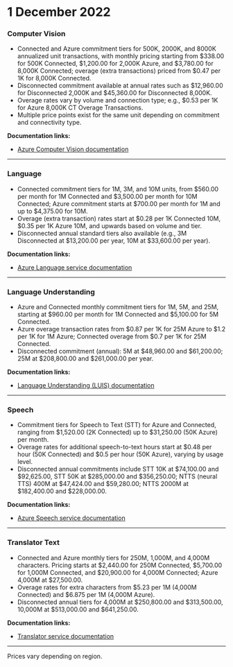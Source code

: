 # 1 December 2022

### Computer Vision

- Connected and Azure commitment tiers for 500K, 2000K, and 8000K annualized unit transactions, with monthly pricing starting from $338.00 for 500K Connected, $1,200.00 for 2,000K Azure, and $3,780.00 for 8,000K Connected; overage (extra transactions) priced from $0.47 per 1K for 8,000K Connected.
- Disconnected commitment available at annual rates such as $12,960.00 for Disconnected 2,000K and $45,360.00 for Disconnected 8,000K.
- Overage rates vary by volume and connection type; e.g., $0.53 per 1K for Azure 8,000K CT Overage Transactions.
- Multiple price points exist for the same unit depending on commitment and connectivity type.

**Documentation links:**
- [Azure Computer Vision documentation](https://learn.microsoft.com/azure/cognitive-services/computer-vision/)

---

### Language

- Connected commitment tiers for 1M, 3M, and 10M units, from $560.00 per month for 1M Connected and $3,500.00 per month for 10M Connected; Azure commitment starts at $700.00 per month for 1M and up to $4,375.00 for 10M.
- Overage (extra transaction) rates start at $0.28 per 1K Connected 10M, $0.35 per 1K Azure 10M, and upwards based on volume and tier.
- Disconnected annual standard tiers also available (e.g., 3M Disconnected at $13,200.00 per year, 10M at $33,600.00 per year).

**Documentation links:**
- [Azure Language service documentation](https://learn.microsoft.com/azure/ai-services/language-service/)

---

### Language Understanding

- Azure and Connected monthly commitment tiers for 1M, 5M, and 25M, starting at $960.00 per month for 1M Connected and $5,100.00 for 5M Connected.
- Azure overage transaction rates from $0.87 per 1K for 25M Azure to $1.2 per 1K for 1M Azure; Connected overage from $0.7 per 1K for 25M Connected.
- Disconnected commitment (annual): 5M at $48,960.00 and $61,200.00; 25M at $208,800.00 and $261,000.00 per year.

**Documentation links:**
- [Language Understanding (LUIS) documentation](https://learn.microsoft.com/azure/cognitive-services/luis/)

---

### Speech

- Commitment tiers for Speech to Text (STT) for Azure and Connected, ranging from $1,520.00 (2K Connected) up to $31,250.00 (50K Azure) per month.
- Overage rates for additional speech-to-text hours start at $0.48 per hour (50K Connected) and $0.5 per hour (50K Azure), varying by usage level.
- Disconnected annual commitments include STT 10K at $74,100.00 and $92,625.00, STT 50K at $285,000.00 and $356,250.00; NTTS (neural TTS) 400M at $47,424.00 and $59,280.00; NTTS 2000M at $182,400.00 and $228,000.00.

**Documentation links:**
- [Azure Speech service documentation](https://learn.microsoft.com/azure/ai-services/speech-service/)

---

### Translator Text

- Connected and Azure monthly tiers for 250M, 1,000M, and 4,000M characters. Pricing starts at $2,440.00 for 250M Connected, $5,700.00 for 1,000M Connected, and $20,900.00 for 4,000M Connected; Azure 4,000M at $27,500.00.
- Overage rates for extra characters from $5.23 per 1M (4,000M Connected) and $6.875 per 1M (4,000M Azure).
- Disconnected annual tiers for 4,000M at $250,800.00 and $313,500.00, 10,000M at $513,000.00 and $641,250.00.

**Documentation links:**
- [Translator service documentation](https://learn.microsoft.com/azure/ai-services/translator/)

---

Prices vary depending on region.